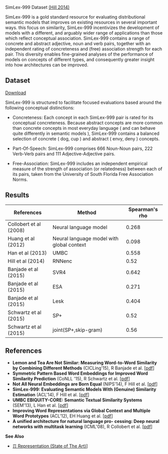 SimLex-999 Dataset [(Hill 2014)](https://arxiv.org/pdf/1408.3456.pdf)

SimLex-999 is a gold standard resource for evaluating distributional semantic models that improves on existing resources in several important ways. this focus on similarity, SimLex-999 incentivizes the development of models with a different, and arguably wider range of applications than those which reflect conceptual association. SimLex-999 contains a range of concrete and abstract adjective, noun and verb pairs, together with an independent rating of concreteness and (free) association strength for each pair. This diversity enables fine-grained analyses of the performance of models on concepts of different types, and consequently greater insight into how architectures can be improved. 

## Dataset

[Download](https://www.cl.cam.ac.uk/~fh295/simlex.html)

SimLex-999 is structured to facilitate focused evaluations based around the following conceptual distinctions: 

* Concreteness: Each concept in each SimLex-999 pair is rated for its conceptual concreteness. Because abstract concepts are more common than concrete concepts in most everyday language ( and can behave quite differently in semantic models ), SimLex-999 contains a balanced selection of concrete ( dog, cup ) and abstract ( envy, deny ) concepts. 

* Part-Of-Speech: SimLex-999 comprises 666 Noun-Noun pairs, 222 Verb-Verb pairs and 111 Adjective-Adjective pairs. 

* Free-Association: SimLex-999 includes an independent empirical measure of the strength of association (or relatedness) between each of its pairs, taken from the University of South Florida Free Association Norms.

## Results

| References             | Method                                    | Spearman's rho |
|------------------------|-------------------------------------------|---------------|
| Collobert et al (2008) | Neural language model                     | 0.268         |
| Huang et al (2012)     | Neural language model with global context | 0.098         |
| Han et al (2013)       | UMBC                                      | 0.558         |
| Hill et al (2014)      | RNNenc                                    | 0.52          |
| Banjade et al (2015)   | SVR4                                      | 0.642         |
| Banjade et al (2015)   | ESA                                       | 0.271         |
| Banjade et al (2015)   | Lesk                                      | 0.404         |
| Schwartz et al (2015)  | SP+                                       | 0.52          |
| Schwartz et al (2015)  | joint(SP+,skip-gram)                      | 0.56          |


## References 

* **Lemon and Tea Are Not Similar: Measuring Word-to-Word Similarity by Combining Different Methods** (CICLing'15),  R Banjade et al. [[pdf](http://nobalniraula.com/papers/LemonTeaNotSimilar_CICLing_2015.pdf)]
* **Symmetric Pattern Based Word Embeddings for Improved Word Similarity Prediction** (CoNLL '15), R Schwartz et al. [[pdf](http://www.aclweb.org/anthology/K15-1026)]
* **Not All Neural Embeddings are Born Equal** (NIPS'14), F Hill et al. [[pdf](https://arxiv.org/pdf/1410.0718.pdf)]
* **SimLex-999: Evaluating Semantic Models With (Genuine) Similarity Estimation** (ACL'14), F Hill et al. [[pdf](https://arxiv.org/pdf/1408.3456.pdf)]
* **UMBC EBIQUITY-CORE: Semantic Textual Similarity Systems** (SEM'13), L Han et al. [[pdf](http://cs.jhu.edu/~jonny/pub/674.pdf)]
* **Improving Word Representations via Global Context and Multiple Word Prototypes** (ACL'12), EH Huang et al. [[pdf](http://www.aclweb.org/anthology/P12-1092)]
* **A unified architecture for natural language pro- cessing: Deep neural networks with multitask learning** (ICML'08), R Collobert et al. [[pdf](https://ronan.collobert.com/pub/matos/2008_nlp_icml.pdf)]


**See Also**

* [☶ Representation (State of The Art)](https://github.com/magizbox/underthesea/wiki/English-NLP-SOTA#representation)]